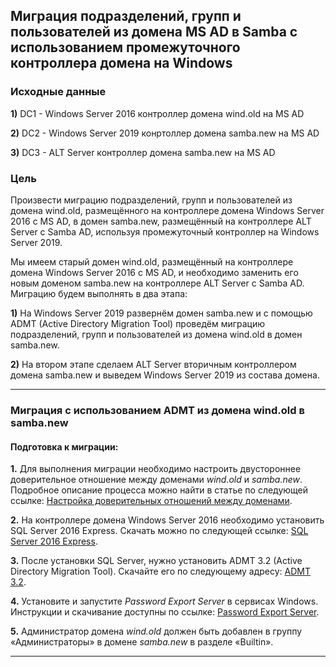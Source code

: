 ## Миграция подразделений, групп и пользователей из домена MS AD в Samba с использованием промежуточного контроллера домена на Windows

### Исходные данные

**1)** DC1 -  Windows Server 2016 контроллер домена wind.old на MS AD

**2)** DC2 - Windows Server 2019  конртоллер домена samba.new на MS AD

**3)** DC3  - ALT Server контроллер домена samba.new на MS AD

### Цель

Произвести миграцию подразделений, групп и пользователей из домена wind.old, размещённого на контроллере домена Windows Server 2016 с MS AD, в домен samba.new, размещённый на контроллере ALT Server с Samba AD, используя промежуточный контроллер на Windows Server 2019.

Мы имеем старый домен wind.old, размещённый на контроллере домена Windows Server 2016 с MS AD, и необходимо заменить его новым доменом samba.new на контроллере ALT Server с Samba AD. Миграцию будем выполнять в два этапа:

  **1)** На Windows Server 2019 развернём домен samba.new и с помощью ADMT (Active Directory Migration Tool) проведём миграцию подразделений, групп и пользователей из домена wind.old в домен samba.new.

 **2)** На втором этапе сделаем ALT Server вторичным контроллером домена samba.new и выведем Windows Server 2019 из состава домена.

 ---

### Миграция с использованием ADMT из домена wind.old в samba.new
#### Подготовка к миграции:

**1.** Для выполнения миграции необходимо настроить двустороннее доверительное отношение между доменами *wind.old* и *samba.new*. Подробное описание процесса можно найти в статье по следующей ссылке: [Настройка доверительных отношений между доменами](https://www.altlinux.org/ActiveDirectory/Trusts).

**2.** На контроллере домена Windows Server 2016 необходимо установить SQL Server 2016 Express. Скачать можно по следующей ссылке: [SQL Server 2016 Express](https://www.microsoft.com/ru-ru/download/details.aspx?id=56840).

**3.** После установки SQL Server, нужно установить ADMT 3.2 (Active Directory Migration Tool). Скачайте его по следующему адресу: [ADMT 3.2](https://www.microsoft.com/en-us/download/details.aspx?id=56570).

**4.** Установите и запустите *Password Export Server* в сервисах Windows. Инструкции и скачивание доступны по ссылке: [Password Export Server](https://www.microsoft.com/en-us/download/details.aspx?id=1838).

**5.** Администратор домена *wind.old* должен быть добавлен в группу «Администраторы» в домене *samba.new* в разделе «Builtin».

---

